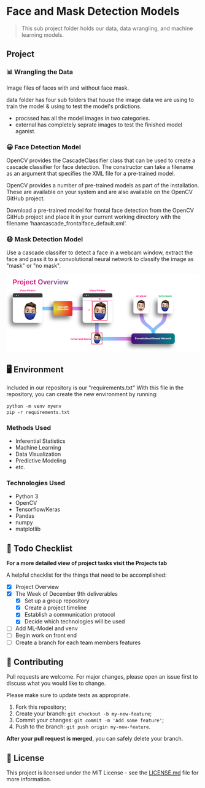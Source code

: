 # Face and Mask Detection Models

> This sub project folder holds our data, data wrangling, and machine learning models.

## Project

### 📊 Wrangling the Data

Image files of faces with and without face mask.

data folder has four sub folders that house the image data we are using to train the model & using to test the model's prdictions.

 - procssed has all the model images in two categories.
 - external has completely seprate images to test the finished model aganist.

### 😀 Face Detection Model

OpenCV provides the CascadeClassifier class that can be used to create a cascade classifier for face detection. The constructor can take a filename as an argument that specifies the XML file for a pre-trained model.

OpenCV provides a number of pre-trained models as part of the installation. These are available on your system and are also available on the OpenCV GitHub project.

Download a pre-trained model for frontal face detection from the OpenCV GitHub project and place it in your current working directory with the filename ‘haarcascade_frontalface_default.xml‘.

### 😷 Mask Detection Model

Use a cascade classifer to detect a face in a webcam window, extract the face and pass it to a convolutional neural network to classify the image as "mask" or "no mask".

![Project Overview](resources/ML_Project_Overview.png)

## 🖥 Environment

Included in our repository is our "requirements.txt" With this file in the repository, you can create the new environment by running:

```
python -m venv myenv
pip -r requirements.txt
```

### Methods Used

- Inferential Statistics
- Machine Learning
- Data Visualization
- Predictive Modeling
- etc.

### Technologies Used

- Python 3
- OpenCV
- Tensorflow/Keras
- Pandas
- numpy
- matplotlib

## 📑 Todo Checklist

**For a more detailed view of project tasks visit the Projects tab**

A helpful checklist for the things that need to be accomplished:

- [x] Project Overview
- [x] The Week of December 9th deliverables
  - [x] Set up a group repository
  - [x] Create a project timeline
  - [x] Establish a communication protocol
  - [x] Decide which technologies will be used
- [ ] Add ML-Model and venv
- [ ] Begin work on front end
- [ ] Create a branch for each team members features

## 🤝 Contributing

Pull requests are welcome. For major changes, please open an issue first to discuss what you would like to change.

Please make sure to update tests as appropriate.

1. Fork this repository;
2. Create your branch: `git checkout -b my-new-feature`;
3. Commit your changes: `git commit -m 'Add some feature'`;
4. Push to the branch: `git push origin my-new-feature`.

**After your pull request is merged**, you can safely delete your branch.

## 📝 License

This project is licensed under the MIT License - see the [LICENSE.md](LICENSE.md) file for more information.
